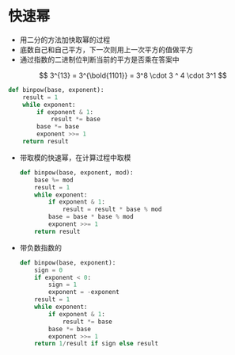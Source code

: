 # 快速幂

- 用二分的方法加快取幂的过程
- 底数自己和自己平方，下一次则用上一次平方的值做平方
- 通过指数的二进制位判断当前的平方是否乘在答案中

$$
3^{13} = 3^{\bold{1101}} = 3^8 \cdot 3 ^ 4 \cdot 3^1
$$

```python
def binpow(base, exponent):
    result = 1
    while exponent:
        if exponent & 1:
            result *= base
        base *= base
        exponent >>= 1
    return result
```

- 带取模的快速幂，在计算过程中取模

  ```python
  def binpow(base, exponent, mod):
      base %= mod
      result = 1
      while exponent:
          if exponent & 1:
              result = result * base % mod
          base = base * base % mod
          exponent >>= 1
      return result
  ```
  
- 带负数指数的

  ```python
  def binpow(base, exponent):
      sign = 0
      if exponent < 0:
          sign = 1
          exponent = -exponent
      result = 1
      while exponent:
          if exponent & 1:
              result *= base
          base *= base
          exponent >>= 1
      return 1/result if sign else result
  ```

  
